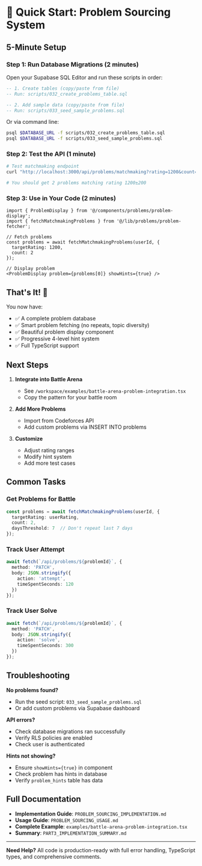 # 🚀 Quick Start: Problem Sourcing System

## 5-Minute Setup

### Step 1: Run Database Migrations (2 minutes)

Open your Supabase SQL Editor and run these scripts in order:

```sql
-- 1. Create tables (copy/paste from file)
-- Run: scripts/032_create_problems_table.sql

-- 2. Add sample data (copy/paste from file)
-- Run: scripts/033_seed_sample_problems.sql
```

Or via command line:
```bash
psql $DATABASE_URL -f scripts/032_create_problems_table.sql
psql $DATABASE_URL -f scripts/033_seed_sample_problems.sql
```

### Step 2: Test the API (1 minute)

```bash
# Test matchmaking endpoint
curl "http://localhost:3000/api/problems/matchmaking?rating=1200&count=2"

# You should get 2 problems matching rating 1200±200
```

### Step 3: Use in Your Code (2 minutes)

```tsx
import { ProblemDisplay } from '@/components/problems/problem-display';
import { fetchMatchmakingProblems } from '@/lib/problems/problem-fetcher';

// Fetch problems
const problems = await fetchMatchmakingProblems(userId, {
  targetRating: 1200,
  count: 2
});

// Display problem
<ProblemDisplay problem={problems[0]} showHints={true} />
```

## That's It! 🎉

You now have:
- ✅ A complete problem database
- ✅ Smart problem fetching (no repeats, topic diversity)
- ✅ Beautiful problem display component
- ✅ Progressive 4-level hint system
- ✅ Full TypeScript support

## Next Steps

1. **Integrate into Battle Arena**
   - See `/workspace/examples/battle-arena-problem-integration.tsx`
   - Copy the pattern for your battle room

2. **Add More Problems**
   - Import from Codeforces API
   - Add custom problems via INSERT INTO problems

3. **Customize**
   - Adjust rating ranges
   - Modify hint system
   - Add more test cases

## Common Tasks

### Get Problems for Battle
```typescript
const problems = await fetchMatchmakingProblems(userId, {
  targetRating: userRating,
  count: 2,
  daysThreshold: 7  // Don't repeat last 7 days
});
```

### Track User Attempt
```typescript
await fetch(`/api/problems/${problemId}`, {
  method: 'PATCH',
  body: JSON.stringify({
    action: 'attempt',
    timeSpentSeconds: 120
  })
});
```

### Track User Solve
```typescript
await fetch(`/api/problems/${problemId}`, {
  method: 'PATCH',
  body: JSON.stringify({
    action: 'solve',
    timeSpentSeconds: 300
  })
});
```

## Troubleshooting

**No problems found?**
- Run the seed script: `033_seed_sample_problems.sql`
- Or add custom problems via Supabase dashboard

**API errors?**
- Check database migrations ran successfully
- Verify RLS policies are enabled
- Check user is authenticated

**Hints not showing?**
- Ensure `showHints={true}` in component
- Check problem has hints in database
- Verify `problem_hints` table has data

## Full Documentation

- **Implementation Guide**: `PROBLEM_SOURCING_IMPLEMENTATION.md`
- **Usage Guide**: `PROBLEM_SOURCING_USAGE.md`
- **Complete Example**: `examples/battle-arena-problem-integration.tsx`
- **Summary**: `PART3_IMPLEMENTATION_SUMMARY.md`

---

**Need Help?** All code is production-ready with full error handling, TypeScript types, and comprehensive comments.
